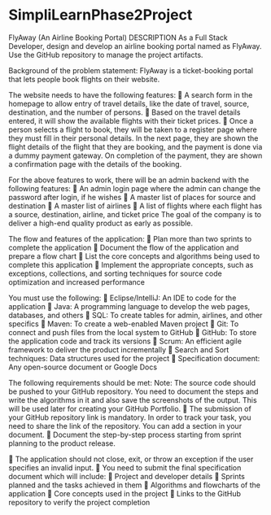 # SimpliLearnPhase2Project
FlyAway (An Airline Booking Portal)
DESCRIPTION
As a Full Stack Developer, design and develop an airline booking portal named as FlyAway. Use the GitHub repository to manage the project artifacts. 
 
Background of the problem statement:
FlyAway is a ticket-booking portal that lets people book flights on their website.
 
The website needs to have the following features:
	A search form in the homepage to allow entry of travel details, like the date of travel, source, destination, and the number of persons.
	 Based on the travel details entered, it will show the available flights with their ticket prices.
	 Once a person selects a flight to book, they will be taken to a register page where they must fill in their personal details. In the next page, they are shown the flight details of the flight that they are booking, and the payment is done via a dummy payment gateway. On completion of the payment, they are shown a confirmation page with the details of the booking.   
 
For the above features to work, there will be an admin backend with the following features:
	An admin login page where the admin can change the password after login, if he wishes
	A master list of places for source and destination
	A master list of airlines
	A list of flights where each flight has a source, destination, airline, and ticket price
The goal of the company is to deliver a high-end quality product as early as possible. 
 
The flow and features of the application:
	Plan more than two sprints to complete the application
	 Document the flow of the application and prepare a flow chart
	 List the core concepts and algorithms being used to complete this application
	Implement the appropriate concepts, such as exceptions, collections, and sorting techniques for source code optimization and increased performance 
 


You must use the following:
	Eclipse/IntelliJ: An IDE to code for the application 
	 Java: A programming language to develop the web pages, databases, and others
	SQL: To create tables for admin, airlines, and other specifics
	Maven: To create a web-enabled Maven project
	Git: To connect and push files from the local system to GitHub 
	GitHub: To store the application code and track its versions 
	Scrum: An efficient agile framework to deliver the product incrementally 
	Search and Sort techniques: Data structures used for the project 
	 Specification document: Any open-source document or Google Docs 
 
The following requirements should be met:
Note: The source code should be pushed to your GitHub repository. You need to document the steps and write the algorithms in it and also save the screenshots of the output. This will be used later for creating your GitHub Portfolio.
	The submission of your GitHub repository link is mandatory. In order to track your task, you need to share the link of the repository. You can add a section in your document. 
	 Document the step-by-step process starting from sprint planning to the product release. 

	The application should not close, exit, or throw an exception if the user specifies an invalid input.
	 You need to submit the final specification document which will include: 
	Project and developer details 
	 Sprints planned and the tasks achieved in them 
	 Algorithms and flowcharts of the application 
	 Core concepts used in the project 
	Links to the GitHub repository to verify the project completion 




